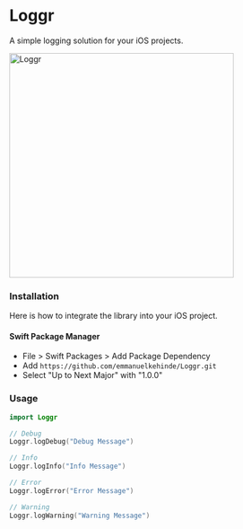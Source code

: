 # Loggr

A simple logging solution for your iOS projects.

<img src=https://github.com/emmanuelkehinde/Loggr/raw/master/loggr.gif alt="Loggr" height=400/>

### Installation

Here is how to integrate the library into your iOS project.

#### Swift Package Manager

- File > Swift Packages > Add Package Dependency
- Add `https://github.com/emmanuelkehinde/Loggr.git`
- Select "Up to Next Major" with "1.0.0"

### Usage

```swift
import Loggr

// Debug
Loggr.logDebug("Debug Message")

// Info
Loggr.logInfo("Info Message")

// Error
Loggr.logError("Error Message")

// Warning
Loggr.logWarning("Warning Message")
```
